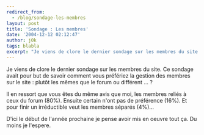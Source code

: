 ```yaml
---
redirect_from:
  - /blog/sondage-les-membres
layout: post
title: 'Sondage : Les membres'
date: '2004-12-12 02:12:47'
author: j0k
tags: blabla
excerpt: "Je viens de clore le dernier sondage sur les membres du site.   Ce sondage avait pour but de savoir comment vous préfériez la gestion des membres sur le site : plutôt les mêmes que le forum ou différent ... ?  \n  \nIl en ressort que vous êtes du même avis que moi, les membres reliés à ceux du forum (80%). Ensuite certain n'ont pas de préférence (16%). Et      …"
---
```


Je viens de clore le dernier sondage sur les membres du site.   Ce sondage avait pour but de savoir comment vous préfériez la gestion des membres sur le site : plutôt les mêmes que le forum ou différent ... ?

Il en ressort que vous êtes du même avis que moi, les membres reliés à ceux du forum (80%). Ensuite certain n'ont pas de préférence (16%). Et pour finir un irréductible veut les membres séparés (4%)...

D'ici le début de l'année prochaine je pense avoir mis en oeuvre tout ça. Du moins je l'espere.
